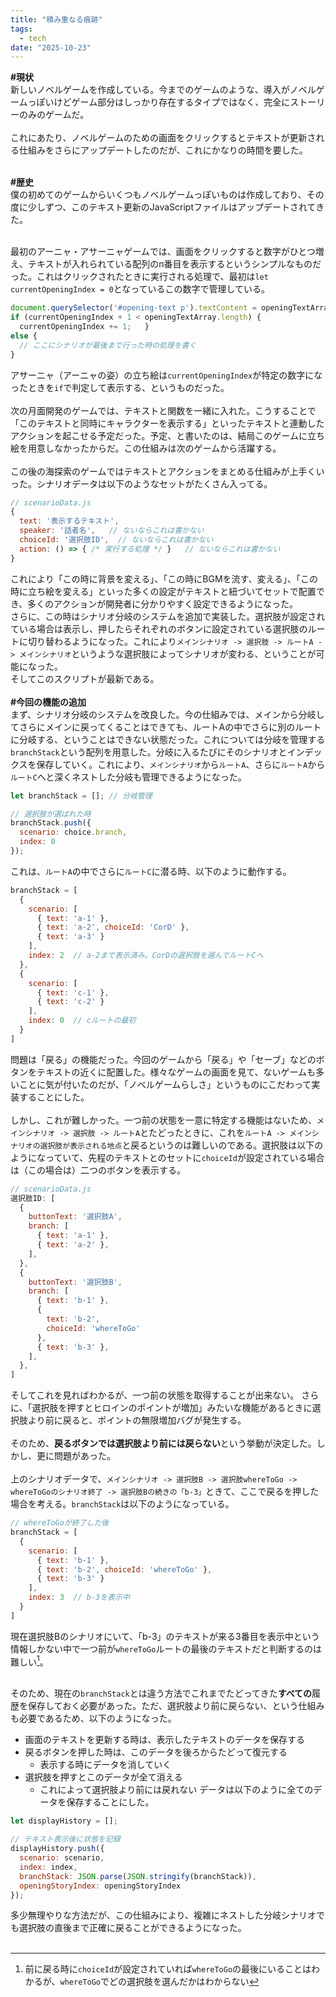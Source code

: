 ```yaml
---
title: "積み重なる痕跡"
tags:
  - tech
date: "2025-10-23"
---
```

<strong><span class="ff7f7e">#</span>現状</strong><br>
新しいノベルゲームを作成している。今までのゲームのような、導入がノベルゲームっぽいけどゲーム部分はしっかり存在するタイプではなく、完全にストーリーのみのゲームだ。<br>
<br>
これにあたり、ノベルゲームのための画面をクリックするとテキストが更新される仕組みをさらにアップデートしたのだが、これにかなりの時間を要した。

<!--more-->

<br>
<strong><span class="ff7f7e">#</span>歴史</strong><br>
僕の初めてのゲームからいくつもノベルゲームっぽいものは作成しており、その度に少しずつ、このテキスト更新のJavaScriptファイルはアップデートされてきた。<br>
<br>

最初のアーニャ・アサーニャゲームでは、画面をクリックすると数字がひとつ増え、テキストが入れられている配列のn番目を表示するというシンプルなものだった。これはクリックされたときに実行される処理で、最初は`let currentOpeningIndex = 0`となっているこの数字で管理している。

```js
document.querySelector('#opening-text p').textContent = openingTextArray[currentOpeningIndex];
if (currentOpeningIndex + 1 < openingTextArray.length) {
  currentOpeningIndex += 1;   }
else {
  // ここにシナリオが最後まで行った時の処理を書く
}
```

アサーニャ（アーニャの姿）の立ち絵は`currentOpeningIndex`が特定の数字になったときを`if`で判定して表示する、というものだった。<br>
<br>
次の月面開発のゲームでは、テキストと関数を一緒に入れた。こうすることで「このテキストと同時にキャラクターを表示する」といったテキストと連動したアクションを起こせる予定だった。予定、と書いたのは、結局このゲームに立ち絵を用意しなかったからだ。この仕組みは次のゲームから活躍する。<br>
<br>
この後の海探索のゲームではテキストとアクションをまとめる仕組みが上手くいった。シナリオデータは以下のようなセットがたくさん入ってる。<br>

```js
// scenarioData.js
{ 
  text: '表示するテキスト',
  speaker: '話者名',   // ないならこれは書かない 
  choiceId: '選択肢ID',  // ないならこれは書かない
  action: () => { /* 実行する処理 */ }   // ないならこれは書かない 
}
```

これにより「この時に背景を変える」、「この時にBGMを流す、変える」、「この時に立ち絵を変える」といった多くの設定がテキストと紐づいてセットで配置でき、多くのアクションが開発者に分かりやすく設定できるようになった。<br>
さらに、この時はシナリオ分岐のシステムを追加で実装した。選択肢が設定されている場合は表示し、押したらそれぞれのボタンに設定されている選択肢のルートに切り替わるようになった。これにより`メインシナリオ -> 選択肢 -> ルートA -> メインシナリオ`というような選択肢によってシナリオが変わる、ということが可能になった。<br>
そしてこのスクリプトが最新である。<br>
<br>
<strong><span class="ff7f7e">#</span>今回の機能の追加</strong><br>
まず、シナリオ分岐のシステムを改良した。今の仕組みでは、メインから分岐してさらにメインに戻ってくることはできても、ルートAの中でさらに別のルートに分岐する、ということはできない状態だった。これについては分岐を管理する`branchStack`という配列を用意した。分岐に入るたびにそのシナリオとインデックスを保存していく。これにより、`メインシナリオ`から`ルートA`、さらに`ルートA`から`ルートC`へと深くネストした分岐も管理できるようになった。

```js
let branchStack = []; // 分岐管理

// 選択肢が選ばれた時
branchStack.push({
  scenario: choice.branch,
  index: 0
});
```

これは、`ルートA`の中でさらに`ルートC`に潜る時、以下のように動作する。

```js
branchStack = [
  {
    scenario: [
      { text: 'a-1' },
      { text: 'a-2', choiceId: 'CorD' },
      { text: 'a-3' }
    ],
    index: 2  // a-2まで表示済み。CorDの選択肢を選んでルートCへ
  },
  {
    scenario: [
      { text: 'c-1' },
      { text: 'c-2' }
    ],
    index: 0  // cルートの最初
  }
]
```

問題は「戻る」の機能だった。今回のゲームから「戻る」や「セーブ」などのボタンをテキストの近くに配置した。様々なゲームの画面を見て、ないゲームも多いことに気が付いたのだが、「ノベルゲームらしさ」というものにこだわって実装することにした。<br>
<br>
しかし、これが難しかった。一つ前の状態を一意に特定する機能はないため、`メインシナリオ -> 選択肢 -> ルートA`とたどったときに、これを`ルートA -> メインシナリオの選択肢が表示される地点`と戻るというのは難しいのである。選択肢は以下のようになっていて、先程のテキストとのセットに`choiceId`が設定されている場合は（この場合は）二つのボタンを表示する。

```js
// scenarioData.js
選択肢ID: [
  {
    buttonText: '選択肢A',
    branch: [
      { text: 'a-1' },
      { text: 'a-2' },
    ],
  },
  {
    buttonText: '選択肢B',
    branch: [
      { text: 'b-1' },
      { 
        text: 'b-2',
        choiceId: 'whereToGo'
      },
      { text: 'b-3' },
    ],
  },
]
```

そしてこれを見ればわかるが、一つ前の状態を取得することが出来ない。
さらに、「選択肢を押すとヒロインのポイントが増加」みたいな機能があるときに選択肢より前に戻ると、ポイントの無限増加バグが発生する。<br>
<br>
そのため、**戻るボタンでは選択肢より前には戻らない**という挙動が決定した。しかし、更に問題があった。<br>
<br>
上のシナリオデータで、`メインシナリオ -> 選択肢B -> 選択肢whereToGo -> whereToGoのシナリオ終了 -> 選択肢Bの続きの「b-3」`ときて、ここで戻るを押した場合を考える。`branchStack`は以下のようになっている。

```js
// whereToGoが終了した後
branchStack = [
  {
    scenario: [
      { text: 'b-1' },
      { text: 'b-2', choiceId: 'whereToGo' },
      { text: 'b-3' }
    ],
    index: 3  // b-3を表示中
  }
]
```

現在選択肢Bのシナリオにいて、「b-3」のテキストが来る3番目を表示中という情報しかない中で一つ前が`whereToGo`ルートの最後のテキストだと判断するのは難しい[^1]。<br>
<br>

そのため、現在の`branchStack`とは違う方法でこれまでたどってきた**すべての**履歴を保存しておく必要があった。ただ、選択肢より前に戻らない、という仕組みも必要であるため、以下のようになった。
 - 画面のテキストを更新する時は、表示したテキストのデータを保存する
 - 戻るボタンを押した時は、このデータを後ろからたどって復元する
   - 表示する時にデータを消していく
 - 選択肢を押すとこのデータが全て消える
   - これによって選択肢より前には戻れない
データは以下のように全てのデータを保存することにした。

```js
let displayHistory = [];

// テキスト表示後に状態を記録
displayHistory.push({ 
  scenario: scenario, 
  index: index,
  branchStack: JSON.parse(JSON.stringify(branchStack)),
  openingStoryIndex: openingStoryIndex
});
```

多少無理やりな方法だが、この仕組みにより、複雑にネストした分岐シナリオでも選択肢の直後まで正確に戻ることができるようになった。
<br><br>

[^1]: 前に戻る時に`choiceId`が設定されていれば`whereToGo`の最後にいることはわかるが、`whereToGo`でどの選択肢を選んだかはわからない

